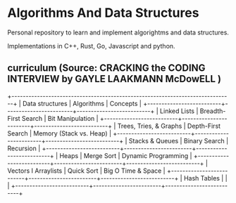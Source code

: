 # Algorithms And Data Structures
Personal repository to learn and implement algorightms and data structures.

Implementations in C++, Rust, Go, Javascript and python.

## curriculum (Source: CRACKING the CODING INTERVIEW by GAYLE LAAKMANN McDowELL )

+------------------------------------------------------------------------------+
| Data structures          | Algorithms             | Concepts                 |
+--------------------------+------------------------+--------------------------+
| Linked Lists             | Breadth-First Search   | Bit Manipulation         |
+--------------------------+------------------------+--------------------------+
| Trees, Tries, & Graphs   | Depth-First Search     | Memory (Stack vs. Heap)  |
+--------------------------+------------------------+--------------------------+
| Stacks & Queues          | Binary Search          | Recursion                |
+--------------------------+------------------------+--------------------------+
| Heaps                    | Merge Sort             | Dynamic Programming      |
+--------------------------+------------------------+--------------------------+
| Vectors I Arraylists     | Quick Sort             | Big O Time & Space       |
+--------------------------+------------------------+--------------------------+
| Hash Tables              |                        |                          |
+--------------------------+------------------------+--------------------------+
